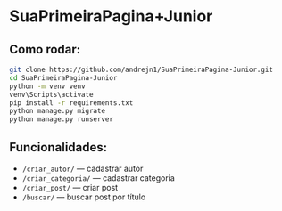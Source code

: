 # SuaPrimeiraPagina+Junior


## Como rodar:

```bash
git clone https://github.com/andrejn1/SuaPrimeiraPagina-Junior.git
cd SuaPrimeiraPagina-Junior
python -m venv venv
venv\Scripts\activate
pip install -r requirements.txt
python manage.py migrate
python manage.py runserver
```

## Funcionalidades:

- `/criar_autor/` — cadastrar autor
- `/criar_categoria/` — cadastrar categoria
- `/criar_post/` — criar post
- `/buscar/` — buscar post por título

